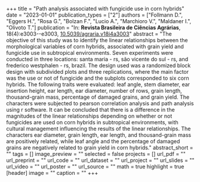 +++
title = "Path analysis associated with fungicide use in corn hybrids"
date = "2023-01-01"
publication_types = ["2"]
authors = ["Follmann D.", "Eggers H.", "Rosa G.", "Bolzan F.", "Lucio A.", "Marchioro V.", "Maldaner I.", "Olivoto T."]
publication = "In: **Revista Brasileira de Ciências Agrárias**, 18(4):e3003--e3003, [10.5039/agraria.v18i4a3003](10.5039/agraria.v18i4a3003)"
abstract = "The objective of this study was to identify the linear relationships between the morphological variables of corn hybrids, associated with grain yield and fungicide use in subtropical environments. Seven experiments were conducted in three locations: santa maria - rs, são vicente do sul - rs, and frederico westphalen - rs, brazil. The design used was a randomized block design with subdivided plots and three replications, where the main factor was the use or not of fungicide and the subplots corresponded to six corn hybrids. The following traits were evaluated: leaf angle, stem diameter, ear insertion height, ear length, ear diameter, number of rows, grain length, thousand-grain mass, percentage of damaged grains, and grain yield. The characters were subjected to pearson correlation analysis and path analysis using r software. It can be concluded that there is a difference in the magnitudes of the linear relationships depending on whether or not fungicides are used on corn hybrids in subtropical environments, with cultural management influencing the results of the linear relationships. The characters ear diameter, grain length, ear length, and thousand-grain mass are positively related, while leaf angle and the percentage of damaged grains are negatively related to grain yield in corn hybrids."
abstract_short = ""
tags = []
image_preview = ""
selected = false
projects = []
url_pdf = ""
url_preprint = ""
url_code = ""
url_dataset = ""
url_project = ""
url_slides = ""
url_video = ""
url_poster = ""
url_source = ""
math = true
highlight = true
[header]
image = ""
caption = ""
+++
